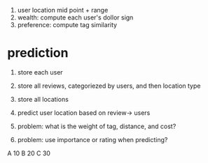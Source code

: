 1. user location mid point + range
2. wealth: compute each user's dollor sign
3. preference: compute tag similarity



# prediction
1. store each user
2. store all reviews, categoriezed by users, and then location type
3. store all locations
4. predict user location based on review-> users


1. problem: what is the weight of tag, distance, and cost?
2. problem: use importance or rating when predicting?


A 10
B 20
C 30